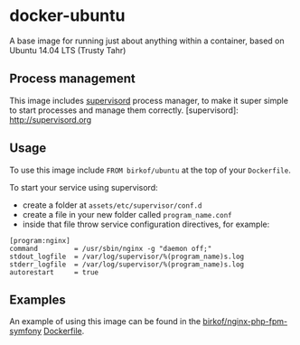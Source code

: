 docker-ubuntu
===========

A base image for running just about anything within a container, based on Ubuntu 14.04 LTS (Trusty Tahr)


Process management
------------------

This image includes [supervisord](supervisord) process manager, to make it super simple to start processes and manage them correctly.
[supervisord]: http://supervisord.org


Usage
-----

To use this image include `FROM birkof/ubuntu` at the top of your `Dockerfile`. 

To start your service using supervisord:

- create a folder at `assets/etc/supervisor/conf.d`
- create a file in your new folder called `program_name.conf`
- inside that file throw service configuration directives, for example:

```
[program:nginx]
command         = /usr/sbin/nginx -g "daemon off;"
stdout_logfile  = /var/log/supervisor/%(program_name)s.log
stderr_logfile  = /var/log/supervisor/%(program_name)s.log
autorestart     = true
```

Examples
--------

An example of using this image can be found in the [birkof/nginx-php-fpm-symfony][docker-nps] [Dockerfile][docker-nps-dockerfile].

[docker-nps]: https://hub.docker.com/r/birkof/nginx-php-fpm-symfony/
[docker-nps-dockerfile]: https://github.com/birkof/docker-symfony-nginx-php-fpm/blob/master/Dockerfile